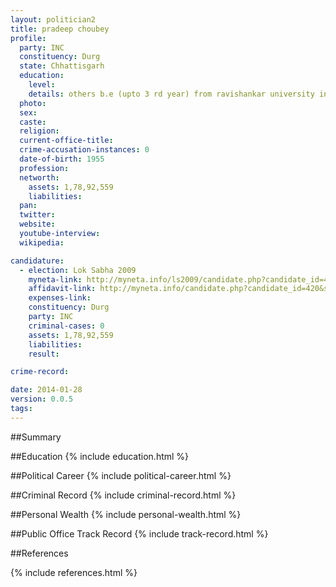 ```yaml
---
layout: politician2
title: pradeep choubey
profile: 
  party: INC
  constituency: Durg
  state: Chhattisgarh
  education: 
    level: 
    details: others b.e (upto 3 rd year) from ravishankar university in 1972-73
  photo: 
  sex: 
  caste: 
  religion: 
  current-office-title: 
  crime-accusation-instances: 0
  date-of-birth: 1955
  profession: 
  networth: 
    assets: 1,78,92,559
    liabilities: 
  pan: 
  twitter: 
  website: 
  youtube-interview: 
  wikipedia: 

candidature: 
  - election: Lok Sabha 2009
    myneta-link: http://myneta.info/ls2009/candidate.php?candidate_id=420
    affidavit-link: http://myneta.info/candidate.php?candidate_id=420&scan=original
    expenses-link: 
    constituency: Durg 
    party: INC
    criminal-cases: 0
    assets: 1,78,92,559
    liabilities: 
    result:  

crime-record: 

date: 2014-01-28
version: 0.0.5
tags: 
---
```

##Summary


##Education
{% include education.html %}


##Political Career
{% include political-career.html %}


##Criminal Record
{% include criminal-record.html %}


##Personal Wealth
{% include personal-wealth.html %}


##Public Office Track Record
{% include track-record.html %}


##References


{% include references.html %}